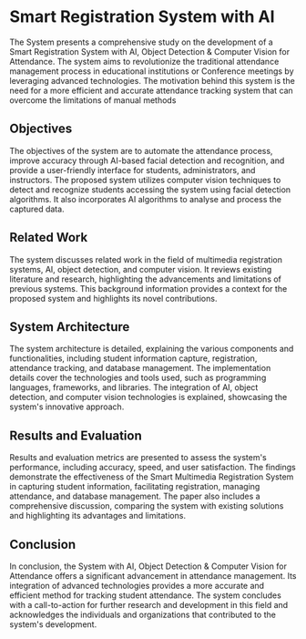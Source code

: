 # Smart Registration System with AI

The System presents a comprehensive study on the development of a Smart Registration System with AI, Object Detection & Computer Vision for Attendance. The system aims to revolutionize the traditional attendance management process in educational institutions or Conference meetings by leveraging advanced technologies. The motivation behind this system is the need for a more efficient and accurate attendance tracking system that can overcome the limitations of manual methods

## Objectives

The objectives of the system are to automate the attendance process, improve accuracy through AI-based facial detection and recognition, and provide a user-friendly interface for students, administrators, and instructors. The proposed system utilizes computer vision techniques to detect and recognize students accessing the system using facial detection algorithms. It also incorporates AI algorithms to analyse and process the captured data.

## Related Work

The system discusses related work in the field of multimedia registration systems, AI, object detection, and computer vision. It reviews existing literature and research, highlighting the advancements and limitations of previous systems. This background information provides a context for the proposed system and highlights its novel contributions.

## System Architecture

The system architecture is detailed, explaining the various components and functionalities, including student information capture, registration, attendance tracking, and database management. The implementation details cover the technologies and tools used, such as programming languages, frameworks, and libraries. The integration of AI, object detection, and computer vision technologies is explained, showcasing the system's innovative approach.

## Results and Evaluation

Results and evaluation metrics are presented to assess the system's performance, including accuracy, speed, and user satisfaction. The findings demonstrate the effectiveness of the Smart Multimedia Registration System in capturing student information, facilitating registration, managing attendance, and database management. The paper also includes a comprehensive discussion, comparing the system with existing solutions and highlighting its advantages and limitations.

## Conclusion

In conclusion, the System with AI, Object Detection & Computer Vision for Attendance offers a significant advancement in attendance management. Its integration of advanced technologies provides a more accurate and efficient method for tracking student attendance. The system concludes with a call-to-action for further research and development in this field and acknowledges the individuals and organizations that contributed to the system's development.